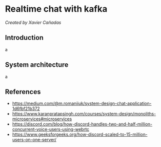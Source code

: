 # Realtime chat with kafka
*Created by Xavier Cañadas*

## Introduction
a

## System architecture
a

## References
- https://medium.com/@m.romaniiuk/system-design-chat-application-1d6fbf21b372
- https://www.karanpratapsingh.com/courses/system-design/monoliths-microservices#microservices
- https://discord.com/blog/how-discord-handles-two-and-half-million-concurrent-voice-users-using-webrtc
- https://www.geeksforgeeks.org/how-discord-scaled-to-15-million-users-on-one-server/